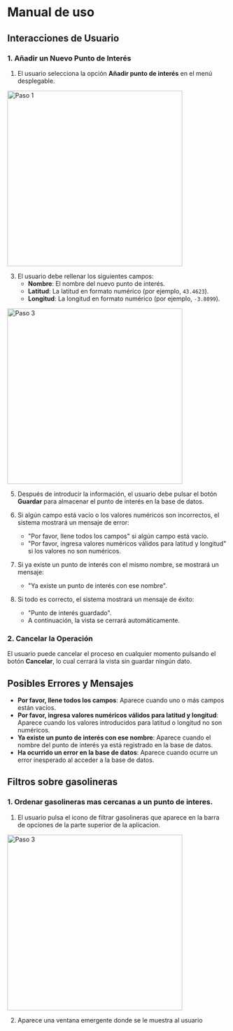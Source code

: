 # Manual de uso

## Interacciones de Usuario

### 1. Añadir un Nuevo Punto de Interés

1. El usuario selecciona la opción **Añadir punto de interés** en el menú desplegable.

<img src="https://github.com/user-attachments/assets/5030fbcd-c801-4531-8e5b-835b563860b2" alt="Paso 1" width="400"/>


3. El usuario debe rellenar los siguientes campos:
   - **Nombre**: El nombre del nuevo punto de interés.
   - **Latitud**: La latitud en formato numérico (por ejemplo, `43.4623`).
   - **Longitud**: La longitud en formato numérico (por ejemplo, `-3.8099`).

<img src="https://github.com/user-attachments/assets/e7f5a18d-2407-4aa6-9da2-dfb5b98a314b" alt="Paso 3" width="400"/>


5. Después de introducir la información, el usuario debe pulsar el botón **Guardar** para almacenar el punto de interés en la base de datos.

6. Si algún campo está vacío o los valores numéricos son incorrectos, el sistema mostrará un mensaje de error:
   - "Por favor, llene todos los campos" si algún campo está vacío.
   - "Por favor, ingresa valores numéricos válidos para latitud y longitud" si los valores no son numéricos.

7. Si ya existe un punto de interés con el mismo nombre, se mostrará un mensaje:
   - "Ya existe un punto de interés con ese nombre".

8. Si todo es correcto, el sistema mostrará un mensaje de éxito:
   - "Punto de interés guardado".
   - A continuación, la vista se cerrará automáticamente.

### 2. Cancelar la Operación

El usuario puede cancelar el proceso en cualquier momento pulsando el botón **Cancelar**, lo cual cerrará la vista sin guardar ningún dato.

## Posibles Errores y Mensajes

- **Por favor, llene todos los campos**: Aparece cuando uno o más campos están vacíos.
- **Por favor, ingresa valores numéricos válidos para latitud y longitud**: Aparece cuando los valores introducidos para latitud o longitud no son numéricos.
- **Ya existe un punto de interés con ese nombre**: Aparece cuando el nombre del punto de interés ya está registrado en la base de datos.
- **Ha ocurrido un error en la base de datos**: Aparece cuando ocurre un error inesperado al acceder a la base de datos.

## Filtros sobre gasolineras

### 1. Ordenar gasolineras mas cercanas a un punto de interes.

1. El usuario pulsa el icono de filtrar gasolineras que aparece en la barra de opciones de la parte superior de la aplicacion.

<img src="https://github.com/user-attachments/assets/95adbb12-200c-46c1-b0cf-e0f41a16bf42" alt="Paso 3" width="400"/>

2. Aparece una ventana emergente donde se le muestra al usuario 

